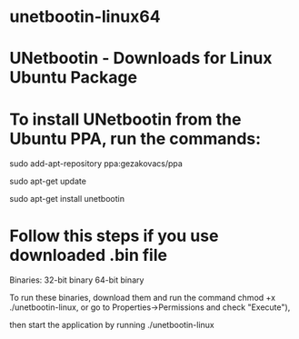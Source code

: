 # unetbootin-linux64

UNetbootin - Downloads for Linux
Ubuntu Package
============================================================
To install UNetbootin from the Ubuntu PPA, run the commands:
============================================================
sudo add-apt-repository ppa:gezakovacs/ppa

sudo apt-get update

sudo apt-get install unetbootin


# Follow this steps if you use downloaded .bin file 


Binaries: 32-bit binary 64-bit binary

To run these binaries, download them and run the command chmod +x ./unetbootin-linux, or go to Properties->Permissions and check "Execute"),

then start the application by running ./unetbootin-linux
